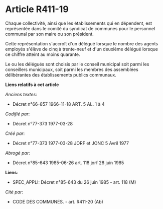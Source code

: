 # Article R411-19

Chaque collectivité, ainsi que les établissements qui en dépendent, est représentée dans le comité du syndicat de communes
pour le personnel communal par son maire ou son président.

Cette représentation s'accroît d'un délégué lorsque le nombre des agents employés s'élève de cinq à trente-neuf et d'un
deuxième délégué lorsque ce chiffre atteint au moins quarante.

Le ou les délégués sont choisis par le conseil municipal soit parmi les conseillers municipaux, soit parmi les membres des
assemblées délibérantes des établissements publics communaux.

**Liens relatifs à cet article**

_Anciens textes_:

  - Décret n°66-857 1966-11-18 ART. 5 AL. 1 à 4

_Codifié par_:

  - Décret n°77-373 1977-03-28

_Créé par_:

  - Décret n°77-373 1977-03-28 JORF et JONC 5 Avril 1977

_Abrogé par_:

  - Décret n°85-643 1985-06-26 art. 118 jorf 28 juin 1985

**Liens**:

  - SPEC_APPLI: Décret n°85-643 du 26 juin 1985 - art. 118 (M)

_Cité par_:

  - CODE DES COMMUNES. - art. R411-20 (Ab)

